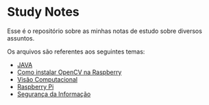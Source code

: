 # Study Notes

Esse é o repositório sobre as minhas notas de estudo sobre diversos assuntos. 

Os arquivos são referentes aos seguintes temas: 

- [JAVA](https://github.com/matheusmagalhaess/studynotes/blob/master/javabasico.md)
- [Como instalar OpenCV na Raspberry](https://github.com/matheusmagalhaess/studynotes/blob/master/opencv.md)
- [Visão Computacional](https://github.com/matheusmagalhaess/studynotes/blob/master/visao_computacional.md)
- [Raspberry Pi](https://github.com/matheusmagalhaess/studynotes/blob/master/raspberry_pi.md)
- [Segurança da Informação](https://github.com/matheusmagalhaess/studynotes/blob/master/seguranca_da_informacao.md)

